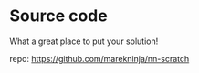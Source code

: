 # Source code
What a great place to put your solution!

repo: https://github.com/marekninja/nn-scratch